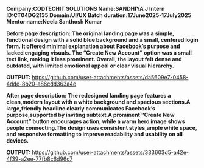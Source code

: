 **Company:CODTECHIT SOLUTIONS
Name:SANDHIYA J 
Intern ID:CT04DG2135
Domain:UI/UX
Batch duration:17June2025-17July2025
Mentor name:Neela Santhosh Kumar**

**Before page description:
         The original landing page was a simple, functional design with a solid blue background and a small, centered login form. It offered minimal explanation about Facebook’s purpose and lacked engaging visuals. The “Create New Account” option was a small text link, making it less prominent. Overall, the layout felt dense and outdated, with limited emotional appeal or clear visual hierarchy.**

**OUTPUT:**
https://github.com/user-attachments/assets/da5609e7-0458-4dde-8b20-a86cdd363a4e


**After page description:
        The redesigned landing page features a clean,modern layout with a white background and spacious sections.A large,friendly headline clearly communicates Facebook’s purpose,supported by inviting subtext.A prominent “Create New Account” button encourages action, while a warm hero image shows people connecting.The design uses consistent styles,ample white space, and responsive formatting to improve readability and usability on all devices.**

**OUTPUT:**
https://github.com/user-attachments/assets/333603d5-a42e-4f39-a2ee-77fb8c6d96c7
